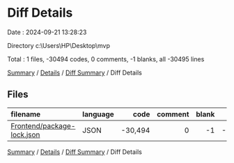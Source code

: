 # Diff Details

Date : 2024-09-21 13:28:23

Directory c:\\Users\\HP\\Desktop\\mvp

Total : 1 files,  -30494 codes, 0 comments, -1 blanks, all -30495 lines

[Summary](results.md) / [Details](details.md) / [Diff Summary](diff.md) / Diff Details

## Files
| filename | language | code | comment | blank | total |
| :--- | :--- | ---: | ---: | ---: | ---: |
| [Frontend/package-lock.json](/Frontend/package-lock.json) | JSON | -30,494 | 0 | -1 | -30,495 |

[Summary](results.md) / [Details](details.md) / [Diff Summary](diff.md) / Diff Details